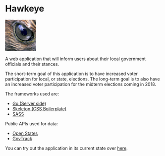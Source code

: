 # Hawkeye

<img src="https://raw.githubusercontent.com/SunilRao01/Hawkeye/master/public/static/images/logo.jpg" width="100" height="100"/>

A web application that will inform users about their local government officials and their stances.

The short-term goal of this application is to have increased voter participation for local, or state, elections. The long-term goal is to also have an increased voter participation for the midterm elections coming in 2018.

The frameworks used are:
- <a href="https://golang.org/">Go (Server side)</a>
- <a href="http://getskeleton.com/">Skeleton (CSS Boilerplate)</a>
- <a href="http://sass-lang.com/">SASS</a>

Public APIs used for data:
- <a href="https://openstates.org/">Open States</a>
- <a href="https://www.govtrack.us/">GovTrack</a>

You can try out the application in its current state over <a href="http://ec2-54-148-22-164.us-west-2.compute.amazonaws.com:8080/">here</a>.